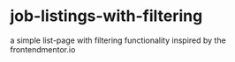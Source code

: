 # job-listings-with-filtering
a simple list-page with filtering functionality inspired by the frontendmentor.io
